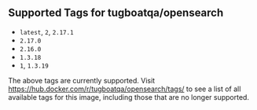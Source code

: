 ## Supported Tags for tugboatqa/opensearch

* `latest`, `2`, `2.17.1`
* `2.17.0`
* `2.16.0`
* `1.3.18`
* `1`, `1.3.19`

The above tags are currently supported. Visit https://hub.docker.com/r/tugboatqa/opensearch/tags/ to see a list of all available tags for this image, including those that are no longer supported.
